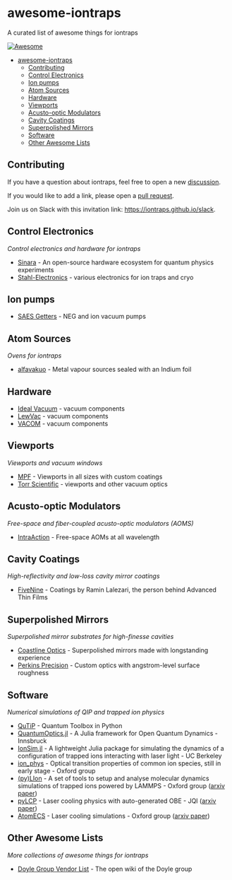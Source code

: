 # awesome-iontraps
A curated list of awesome things for iontraps

[![Awesome](https://awesome.re/badge.svg)](https://awesome.re)

<!--ts-->
* [awesome-iontraps](#awesome-iontraps)
   * [Contributing](#contributing)
   * [Control Electronics](#control-electronics)
   * [Ion pumps](#ion-pumps)
   * [Atom Sources](#atom-sources)
   * [Hardware](#hardware)
   * [Viewports](#viewports)
   * [Acusto-optic Modulators](#acusto-optic-modulators)
   * [Cavity Coatings](#cavity-coatings)
   * [Superpolished Mirrors](#superpolished-mirrors)
   * [Software](#software)
   * [Other Awesome Lists](#other-awesome-lists)

<!-- Added by: runner, at: Tue Oct  5 19:05:43 UTC 2021 -->

<!--te-->

## Contributing

If you have a question about iontraps, feel free to open a new [discussion](https://github.com/iontraps/awesome-iontraps/discussions). 

If you would like to add a link, please open a [pull request](https://github.com/iontraps/awesome-iontraps/pulls). 

Join us on Slack with this invitation link: https://iontraps.github.io/slack.

## Control Electronics

_Control electronics and hardware for iontraps_

* [Sinara](https://sinara-hw.github.io/) - An open-source hardware ecosystem for quantum physics experiments
* [Stahl-Electronics](https://www.stahl-electronics.com/) - various electronics for ion traps and cryo

## Ion pumps

* [SAES Getters](https://www.saesgetters.com/products-functions) - NEG and ion vacuum pumps

## Atom Sources

_Ovens for iontraps_

* [alfavakuo](https://alfavakuo.eu/products/mvs/) - Metal vapour sources sealed with an Indium foil

## Hardware

* [Ideal Vacuum](https://www.idealvac.com/) - vacuum components
* [LewVac](https://www.lewvac.co.uk/) - vacuum components
* [VACOM](http://www.vacom-shop.de/epages/VacomShop.sf/en_GB/?utm_source=homepage&utm_medium=headnavilink&utm_campaign=shop) - vacuum components

## Viewports

_Viewports and vacuum windows_

* [MPF](https://mpfpi.com/) - Viewports in all sizes with custom coatings
* [Torr Scientific](https://torrscientific.co.uk/) - viewports and other vacuum optics

## Acusto-optic Modulators

_Free-space and fiber-coupled acusto-optic modulators (AOMS)_

* [IntraAction](https://intraaction.com/) - Free-space AOMs at all wavelength

## Cavity Coatings

_High-reflectivity and low-loss cavity mirror coatings_

* [FiveNine](https://www.fivenineoptics.com/) - Coatings by Ramin Lalezari, the person behind Advanced Thin Films

## Superpolished Mirrors

_Superpolished mirror substrates for high-finesse cavities_

* [Coastline Optics](http://www.coastlineoptics.com/) - Superpolished mirrors made with longstanding experience
* [Perkins Precision](https://www.perkinsprecision.com/) - Custom optics with angstrom-level surface roughness

## Software

_Numerical simulations of QIP and trapped ion physics_

* [QuTiP](https://qutip.org/) - Quantum Toolbox in Python
* [QuantumOptics.jl](https://qojulia.org/) - A Julia framework for Open Quantum Dynamics - Innsbruck
* [IonSim.jl](https://www.ionsim.org/) - A lightweight Julia package for simulating the dynamics of a configuration of trapped ions interacting with laser light - UC Berkeley
* [ion_phys](https://github.com/OxfordIonTrapGroup/ion_phys) - Optical transition properties of common ion species, still in early stage - Oxford group
* [(py)LIon](https://bitbucket.org/dtrypogeorgos/pylion/src/master/) - A set of tools to setup and analyse molecular dynamics simulations of trapped ions powered by LAMMPS - Oxford group ([arxiv paper](https://arxiv.org/abs/1907.10514))
* [pyLCP](https://github.com/JQIamo/pylcp) - Laser cooling physics with auto-generated OBE - JQI ([arxiv paper](https://arxiv.org/pdf/2011.07979.pdf))
* [AtomECS](https://github.com/TeamAtomECS/AtomECS/) - Laser cooling simulations - Oxford group ([arxiv paper](https://arxiv.org/abs/2105.06447))


## Other Awesome Lists

_More collections of awesome things for iontraps_

* [Doyle Group Vendor List](http://doylegroup.harvard.edu/wiki/index.php?title=Vendor_List) - The open wiki of the Doyle group
